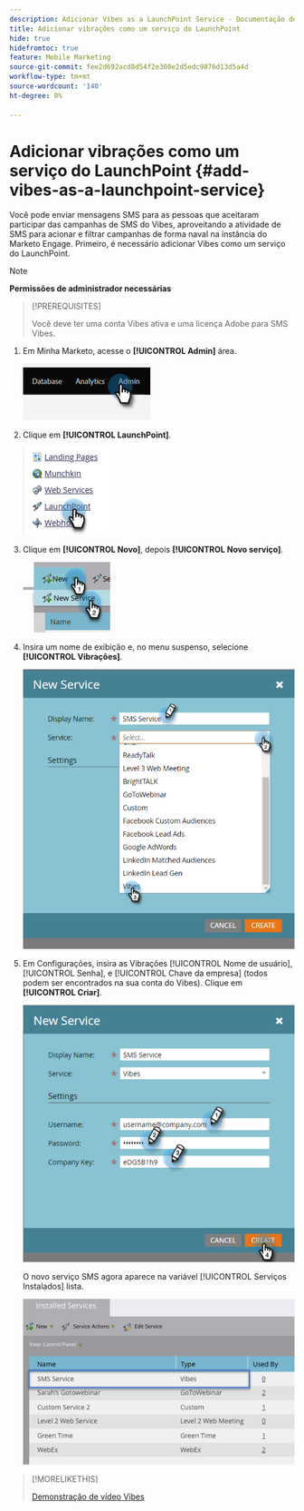 ```yaml
---
description: Adicionar Vibes as a LaunchPoint Service - Documentação do Marketo - Documentação do produto
title: Adicionar vibrações como um serviço do LaunchPoint
hide: true
hidefromtoc: true
feature: Mobile Marketing
source-git-commit: fee2d692acd8d54f2e308e2d5edc9876d13d5a4d
workflow-type: tm+mt
source-wordcount: '140'
ht-degree: 0%

---
```


# Adicionar vibrações como um serviço do LaunchPoint {#add-vibes-as-a-launchpoint-service}

Você pode enviar mensagens SMS para as pessoas que aceitaram participar das campanhas de SMS do Vibes, aproveitando a atividade de SMS para acionar e filtrar campanhas de forma naval na instância do Marketo Engage. Primeiro, é necessário adicionar Vibes como um serviço do LaunchPoint.

>[!NOTE]
>
>**Permissões de administrador necessárias**

>[!PREREQUISITES]
>
>Você deve ter uma conta Vibes ativa e uma licença Adobe para SMS Vibes.

1. Em Minha Marketo, acesse o **[!UICONTROL Admin]** área.

   ![](assets/add-vibes-as-a-launchpoint-service-1.png)

1. Clique em **[!UICONTROL LaunchPoint]**.

   ![](assets/add-vibes-as-a-launchpoint-service-2.png)

1. Clique em **[!UICONTROL Novo]**, depois **[!UICONTROL Novo serviço]**.

   ![](assets/add-vibes-as-a-launchpoint-service-3.png)

1. Insira um nome de exibição e, no menu suspenso, selecione **[!UICONTROL Vibrações]**.

   ![](assets/add-vibes-as-a-launchpoint-service-4.png)

1. Em Configurações, insira as Vibrações [!UICONTROL Nome de usuário], [!UICONTROL Senha], e [!UICONTROL Chave da empresa] (todos podem ser encontrados na sua conta do Vibes). Clique em **[!UICONTROL Criar]**.

   ![](assets/add-vibes-as-a-launchpoint-service-5.png)

   O novo serviço SMS agora aparece na variável [!UICONTROL Serviços Instalados] lista.

   ![](assets/add-vibes-as-a-launchpoint-service-6.png)

>[!MORELIKETHIS]
>
>[Demonstração de vídeo Vibes](https://vimeo.com/215233767/1ed136adbc)
